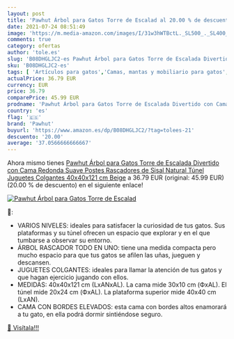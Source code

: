 ```yaml
---
layout: post
title: 'Pawhut Árbol para Gatos Torre de Escalad al 20.00 % de descuento'
date: 2021-07-24 08:51:49
image: 'https://m.media-amazon.com/images/I/31w3hWTBctL._SL500_._SL400_.jpg'
comments: true
category: ofertas
author: 'tole.es'
slug: 'B08DHGLJC2-es Pawhut Árbol para Gatos Torre de Escalada Divertido con...'
sku: 'B08DHGLJC2-es'
tags: [ 'Artículos para gatos','Camas, mantas y mobiliario para gatos','Productos para mascotas','juguetes','pawhut','Árboles de actividades para gatos', ]
actualPrice: 36.79 EUR
currency: EUR
price: 36.79
comparePrice: 45.99 EUR
prodname: 'Pawhut Árbol para Gatos Torre de Escalada Divertido con Cama Redonda Suave Postes Rascadores de Sisal Natural Túnel Juguetes Colgantes 40x40x121 cm Beige'
country: 'es'
flag: '🇪🇸'
brand: 'Pawhut'
buyurl: 'https://www.amazon.es/dp/B08DHGLJC2/?tag=tolees-21'
descuento: '20.00'
average: '37.0566666666667'
---
```


Ahora mismo tienes [Pawhut Árbol para Gatos Torre de Escalada Divertido con Cama Redonda Suave Postes Rascadores de Sisal Natural Túnel Juguetes Colgantes 40x40x121 cm Beige](https://www.amazon.es/dp/B08DHGLJC2/?tag=tolees-21) a 36.79 EUR (original: 45.99 EUR) (20.00 %  de descuento) en el siguiente enlace!

[![Pawhut Árbol para Gatos Torre de Escalad](https://m.media-amazon.com/images/I/31w3hWTBctL._SL500_._SL400_.jpg)](https://www.amazon.es/dp/B08DHGLJC2/?tag=tolees-21)

🔎:

- VARIOS NIVELES: ideales para satisfacer la curiosidad de tus gatos. Sus plataformas y su túnel ofrecen un espacio que explorar y en el que tumbarse a observar su entorno.
- ÁRBOL RASCADOR TODO EN UNO: tiene una medida compacta pero mucho espacio para que tus gatos se afilen las uñas, jueguen y descansen.
- JUGUETES COLGANTES: ideales para llamar la atención de tus gatos y que hagan ejercicio jugando con ellos.
- MEDIDAS: 40x40x121 cm (LxANxAL). La cama mide 30x10 cm (ФxAL). El túnel mide 20x24 cm (ФxAL). La plataforma superior mide 40x40 cm (LxAN).
- CAMA CON BORDES ELEVADOS: esta cama con bordes altos enamorará a tu gato, en ella podrá dormir sintiéndose seguro.

[🛒 Visítala!!!](https://www.amazon.es/dp/B08DHGLJC2/?tag=tolees-21)
